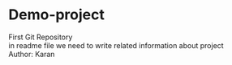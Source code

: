 # Demo-project
First Git Repository<br> 
in readme file we need to write related information about project
<br>
Author: Karan